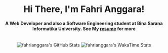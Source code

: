<div align="center">
<h1 align="center">Hi There, I'm Fahri Anggara!</h1>
<h4 align="center">A Web Developer and also a Software Engineering student at Bina Sarana Informatika University. See My <a href="#" target="_blank">resume</a> for more</h4>
<br>
<!-- <img src="https://github-readme-stats.vercel.app/api/top-langs/?username=fahrianggara&theme=dark&show_icons=true&hide_border=true&layout=compact" alt="fahrianggara's GitHub Stats" /> -->
<img src="https://github-readme-streak-stats.herokuapp.com/?user=fahrianggara&theme=synthwave&hide_border=true" alt="fahrianggara's GitHub Stats" />
<img src="https://github-readme-stats.vercel.app/api/wakatime?username=fahrianggara&theme=synthwave&hide_border=true" alt="fahrianggara's WakaTime Stats" />
</div>
